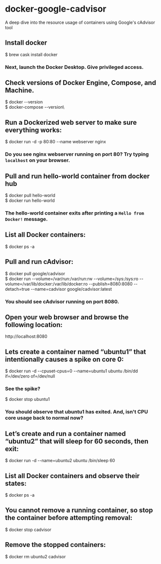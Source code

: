 # docker-google-cadvisor
A deep dive into the resource usage of containers using Google's cAdvisor tool

## Install docker
$ brew cask install docker
### Next, launch the Docker Desktop. Give privileged access.

## Check versions of Docker Engine, Compose, and Machine.
$ docker --version\
$ docker-compose --version\

## Run a Dockerized web server to make sure everything works:
$ docker run -d -p 80:80 --name webserver nginx
### Do you see nginx webserver running on port 80? Try typing `localhost` on your browser.

## Pull and run hello-world container from docker hub
$ docker pull hello-world\
$ docker run hello-world
### The hello-world container exits after printing a `Hello from Docker!` message.

## List all Docker containers:
$ docker ps -a

## Pull and run cAdvisor:
$ docker pull google/cadvisor\
$ docker run --volume=/var/run:/var/run:rw --volume=/sys:/sys:ro \--volume=/var/lib/docker:/var/lib/docker:ro --publish=8080:8080 \--detach=true --name=cadvisor google/cadvisor:latest
### You should see cAdvisor running on port 8080.

## Open your web browser and browse the following location:
http://localhost:8080

## Lets create a container named “ubuntu1” that intentionally causes a spike on core 0:
$ docker run -d --cpuset-cpus=0 --name=ubuntu1 ubuntu /bin/dd if=/dev/zero of=/dev/null
### See the spike?
$ docker stop ubuntu1
### You should observe that ubuntu1 has exited. And, isn't CPU core usage back to normal now?

## Let’s create and run a container named “ubuntu2” that will sleep for 60 seconds, then exit:
$ docker run -d --name=ubuntu2 ubuntu /bin/sleep 60

## List all Docker containers and observe their states:
$ docker ps -a

## You cannot remove a running container, so stop the container before attempting removal:
$ docker stop cadvisor

## Remove the stopped containers:
$ docker rm ubuntu2 cadvisor

